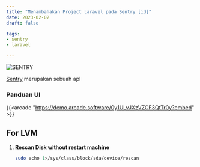 ```yaml
---
title: "Menambahakan Project Laravel pada Sentry [id]"
date: 2023-02-02
draft: false

tags:
- sentry
- laravel

---
```



<!-- ![Laravel](/assets/laravel.jpg) -->
![SENTRY](/assets/Sentry.png)

[Sentry](https://sentry.io/) merupakan sebuah apl



### Panduan UI
{{<arcade "https://demo.arcade.software/0y1ULvJXzVZCF3QtTr0y?embed" >}}

## For LVM
1. **Rescan Disk without restart machine**
    
    ```bash
    sudo echo 1>/sys/class/block/sda/device/rescan
    ```

